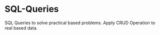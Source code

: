 # SQL-Queries
SQL Queries to solve practical based problems.
Apply CRUD Operation to real based data. 
